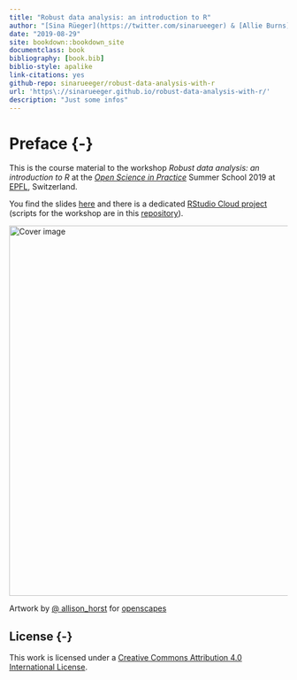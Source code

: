 ```yaml
--- 
title: "Robust data analysis: an introduction to R"
author: "[Sina Rüeger](https://twitter.com/sinarueeger) & [Allie Burns](https://twitter.com/imallieburns)"
date: "2019-08-29"
site: bookdown::bookdown_site
documentclass: book
bibliography: [book.bib]
biblio-style: apalike
link-citations: yes
github-repo: sinarueeger/robust-data-analysis-with-r
url: 'https\://sinarueeger.github.io/robust-data-analysis-with-r/'
description: "Just some infos"
---
```


# Preface {-}

This is the course material to the workshop _Robust data analysis: an introduction to R_ at the [_Open Science in Practice_](http://osip2019.epfl.ch/) Summer School 2019 at [EPFL](https://www.epfl.ch/en/), Switzerland. 

You find the slides [here](https://sinarueeger.github.io/robust-data-analysis-with-r/slides-robust-da.html#1) and there is a dedicated [RStudio Cloud project](https://rstudio.cloud/spaces/24655/join?access_code=nN9TW6co5lZRS5yKGO4Xp1ZChDUXoyCGVzamIzXQ) (scripts for the workshop are in this [repository](https://github.com/sinarueeger/robust-data-analysis-with-r/tree/master/workshop)).



<div class="figure">
<img src="https://raw.githubusercontent.com/allisonhorst/stats-illustrations/master/openscapes/starwars-rey-rstats.png" width="669" alt="Cover image" />
<p class="caption">Artwork by <a href="https://github.com/allisonhorst/stats-illustrations">@ allison_horst</a> for <a href="https://www.openscapes.org/">openscapes</a></p>
</div>

## License {-}
This work is licensed under a [Creative Commons Attribution 4.0 International License](http://creativecommons.org/licenses/by-nc/4.0/).

